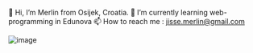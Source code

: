 👋 Hi, I’m Merlin from Osijek, Croatia.
🌱 I’m currently learning web-programming in Edunova
📫 How to reach me : jisse.merlin@gmail.com

![image](https://github.com/Mem28/Mem28/assets/152483407/36d328a4-3cad-4ae1-8427-8bad9ffcbe9e)


